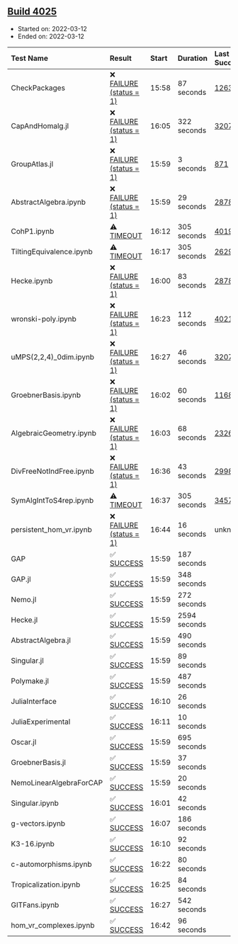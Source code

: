 ## [Build 4025](https://oscarci.mathematik.uni-kl.de/job/oscar-stable/4025/)

* Started on: 2022-03-12
* Ended on: 2022-03-12

| Test Name    | Result | Start | Duration | Last Success | First Failure |
|:-------------|:-------|:------|:---------|:-------------|:--------------|
| CheckPackages | ❌ [FAILURE (status = 1)](https://oscarci.mathematik.uni-kl.de/job/oscar-stable/4025/artifact/logs/build-4025/CheckPackages.log) | 15:58 | 87 seconds | [1263](https://oscarci.mathematik.uni-kl.de/job/oscar-stable/1263/) | [1264](https://oscarci.mathematik.uni-kl.de/job/oscar-stable/1264/) |
| CapAndHomalg.jl | ❌ [FAILURE (status = 1)](https://oscarci.mathematik.uni-kl.de/job/oscar-stable/4025/artifact/logs/build-4025/CapAndHomalg.jl.log) | 16:05 | 322 seconds | [3207](https://oscarci.mathematik.uni-kl.de/job/oscar-stable/3207/) | [3208](https://oscarci.mathematik.uni-kl.de/job/oscar-stable/3208/) |
| GroupAtlas.jl | ❌ [FAILURE (status = 1)](https://oscarci.mathematik.uni-kl.de/job/oscar-stable/4025/artifact/logs/build-4025/GroupAtlas.jl.log) | 15:59 | 3 seconds | [871](https://oscarci.mathematik.uni-kl.de/job/oscar-stable/871/) | [872](https://oscarci.mathematik.uni-kl.de/job/oscar-stable/872/) |
| AbstractAlgebra.ipynb | ❌ [FAILURE (status = 1)](https://oscarci.mathematik.uni-kl.de/job/oscar-stable/4025/artifact/logs/build-4025/AbstractAlgebra.ipynb.log) | 15:59 | 29 seconds | [2878](https://oscarci.mathematik.uni-kl.de/job/oscar-stable/2878/) | [2879](https://oscarci.mathematik.uni-kl.de/job/oscar-stable/2879/) |
| CohP1.ipynb | ⚠ [TIMEOUT](https://oscarci.mathematik.uni-kl.de/job/oscar-stable/4025/artifact/logs/build-4025/CohP1.ipynb.log) | 16:12 | 305 seconds | [4019](https://oscarci.mathematik.uni-kl.de/job/oscar-stable/4019/) | [4020](https://oscarci.mathematik.uni-kl.de/job/oscar-stable/4020/) |
| TiltingEquivalence.ipynb | ⚠ [TIMEOUT](https://oscarci.mathematik.uni-kl.de/job/oscar-stable/4025/artifact/logs/build-4025/TiltingEquivalence.ipynb.log) | 16:17 | 305 seconds | [2629](https://oscarci.mathematik.uni-kl.de/job/oscar-stable/2629/) | [2630](https://oscarci.mathematik.uni-kl.de/job/oscar-stable/2630/) |
| Hecke.ipynb | ❌ [FAILURE (status = 1)](https://oscarci.mathematik.uni-kl.de/job/oscar-stable/4025/artifact/logs/build-4025/Hecke.ipynb.log) | 16:00 | 83 seconds | [2878](https://oscarci.mathematik.uni-kl.de/job/oscar-stable/2878/) | [2879](https://oscarci.mathematik.uni-kl.de/job/oscar-stable/2879/) |
| wronski-poly.ipynb | ❌ [FAILURE (status = 1)](https://oscarci.mathematik.uni-kl.de/job/oscar-stable/4025/artifact/logs/build-4025/wronski-poly.ipynb.log) | 16:23 | 112 seconds | [4021](https://oscarci.mathematik.uni-kl.de/job/oscar-stable/4021/) | [4022](https://oscarci.mathematik.uni-kl.de/job/oscar-stable/4022/) |
| uMPS(2,2,4)_0dim.ipynb | ❌ [FAILURE (status = 1)](https://oscarci.mathematik.uni-kl.de/job/oscar-stable/4025/artifact/logs/build-4025/uMPS-2-2-4-_0dim.ipynb.log) | 16:27 | 46 seconds | [3207](https://oscarci.mathematik.uni-kl.de/job/oscar-stable/3207/) | [3208](https://oscarci.mathematik.uni-kl.de/job/oscar-stable/3208/) |
| GroebnerBasis.ipynb | ❌ [FAILURE (status = 1)](https://oscarci.mathematik.uni-kl.de/job/oscar-stable/4025/artifact/logs/build-4025/GroebnerBasis.ipynb.log) | 16:02 | 60 seconds | [1168](https://oscarci.mathematik.uni-kl.de/job/oscar-stable/1168/) | [1169](https://oscarci.mathematik.uni-kl.de/job/oscar-stable/1169/) |
| AlgebraicGeometry.ipynb | ❌ [FAILURE (status = 1)](https://oscarci.mathematik.uni-kl.de/job/oscar-stable/4025/artifact/logs/build-4025/AlgebraicGeometry.ipynb.log) | 16:03 | 68 seconds | [2326](https://oscarci.mathematik.uni-kl.de/job/oscar-stable/2326/) | [2327](https://oscarci.mathematik.uni-kl.de/job/oscar-stable/2327/) |
| DivFreeNotIndFree.ipynb | ❌ [FAILURE (status = 1)](https://oscarci.mathematik.uni-kl.de/job/oscar-stable/4025/artifact/logs/build-4025/DivFreeNotIndFree.ipynb.log) | 16:36 | 43 seconds | [2998](https://oscarci.mathematik.uni-kl.de/job/oscar-stable/2998/) | [2999](https://oscarci.mathematik.uni-kl.de/job/oscar-stable/2999/) |
| SymAlgIntToS4rep.ipynb | ⚠ [TIMEOUT](https://oscarci.mathematik.uni-kl.de/job/oscar-stable/4025/artifact/logs/build-4025/SymAlgIntToS4rep.ipynb.log) | 16:37 | 305 seconds | [3457](https://oscarci.mathematik.uni-kl.de/job/oscar-stable/3457/) | [3458](https://oscarci.mathematik.uni-kl.de/job/oscar-stable/3458/) |
| persistent_hom_vr.ipynb | ❌ [FAILURE (status = 1)](https://oscarci.mathematik.uni-kl.de/job/oscar-stable/4025/artifact/logs/build-4025/persistent_hom_vr.ipynb.log) | 16:44 | 16 seconds | unknown | unknown |
| GAP | ✅ [SUCCESS](https://oscarci.mathematik.uni-kl.de/job/oscar-stable/4025/artifact/logs/build-4025/GAP.log) | 15:59 | 187 seconds |  |  |
| GAP.jl | ✅ [SUCCESS](https://oscarci.mathematik.uni-kl.de/job/oscar-stable/4025/artifact/logs/build-4025/GAP.jl.log) | 15:59 | 348 seconds |  |  |
| Nemo.jl | ✅ [SUCCESS](https://oscarci.mathematik.uni-kl.de/job/oscar-stable/4025/artifact/logs/build-4025/Nemo.jl.log) | 15:59 | 272 seconds |  |  |
| Hecke.jl | ✅ [SUCCESS](https://oscarci.mathematik.uni-kl.de/job/oscar-stable/4025/artifact/logs/build-4025/Hecke.jl.log) | 15:59 | 2594 seconds |  |  |
| AbstractAlgebra.jl | ✅ [SUCCESS](https://oscarci.mathematik.uni-kl.de/job/oscar-stable/4025/artifact/logs/build-4025/AbstractAlgebra.jl.log) | 15:59 | 490 seconds |  |  |
| Singular.jl | ✅ [SUCCESS](https://oscarci.mathematik.uni-kl.de/job/oscar-stable/4025/artifact/logs/build-4025/Singular.jl.log) | 15:59 | 89 seconds |  |  |
| Polymake.jl | ✅ [SUCCESS](https://oscarci.mathematik.uni-kl.de/job/oscar-stable/4025/artifact/logs/build-4025/Polymake.jl.log) | 15:59 | 487 seconds |  |  |
| JuliaInterface | ✅ [SUCCESS](https://oscarci.mathematik.uni-kl.de/job/oscar-stable/4025/artifact/logs/build-4025/JuliaInterface.log) | 16:10 | 26 seconds |  |  |
| JuliaExperimental | ✅ [SUCCESS](https://oscarci.mathematik.uni-kl.de/job/oscar-stable/4025/artifact/logs/build-4025/JuliaExperimental.log) | 16:11 | 10 seconds |  |  |
| Oscar.jl | ✅ [SUCCESS](https://oscarci.mathematik.uni-kl.de/job/oscar-stable/4025/artifact/logs/build-4025/Oscar.jl.log) | 15:59 | 695 seconds |  |  |
| GroebnerBasis.jl | ✅ [SUCCESS](https://oscarci.mathematik.uni-kl.de/job/oscar-stable/4025/artifact/logs/build-4025/GroebnerBasis.jl.log) | 15:59 | 37 seconds |  |  |
| NemoLinearAlgebraForCAP | ✅ [SUCCESS](https://oscarci.mathematik.uni-kl.de/job/oscar-stable/4025/artifact/logs/build-4025/NemoLinearAlgebraForCAP.log) | 15:59 | 20 seconds |  |  |
| Singular.ipynb | ✅ [SUCCESS](https://oscarci.mathematik.uni-kl.de/job/oscar-stable/4025/artifact/logs/build-4025/Singular.ipynb.log) | 16:01 | 42 seconds |  |  |
| g-vectors.ipynb | ✅ [SUCCESS](https://oscarci.mathematik.uni-kl.de/job/oscar-stable/4025/artifact/logs/build-4025/g-vectors.ipynb.log) | 16:07 | 186 seconds |  |  |
| K3-16.ipynb | ✅ [SUCCESS](https://oscarci.mathematik.uni-kl.de/job/oscar-stable/4025/artifact/logs/build-4025/K3-16.ipynb.log) | 16:10 | 92 seconds |  |  |
| c-automorphisms.ipynb | ✅ [SUCCESS](https://oscarci.mathematik.uni-kl.de/job/oscar-stable/4025/artifact/logs/build-4025/c-automorphisms.ipynb.log) | 16:22 | 80 seconds |  |  |
| Tropicalization.ipynb | ✅ [SUCCESS](https://oscarci.mathematik.uni-kl.de/job/oscar-stable/4025/artifact/logs/build-4025/Tropicalization.ipynb.log) | 16:25 | 84 seconds |  |  |
| GITFans.ipynb | ✅ [SUCCESS](https://oscarci.mathematik.uni-kl.de/job/oscar-stable/4025/artifact/logs/build-4025/GITFans.ipynb.log) | 16:27 | 542 seconds |  |  |
| hom_vr_complexes.ipynb | ✅ [SUCCESS](https://oscarci.mathematik.uni-kl.de/job/oscar-stable/4025/artifact/logs/build-4025/hom_vr_complexes.ipynb.log) | 16:42 | 96 seconds |  |  |
